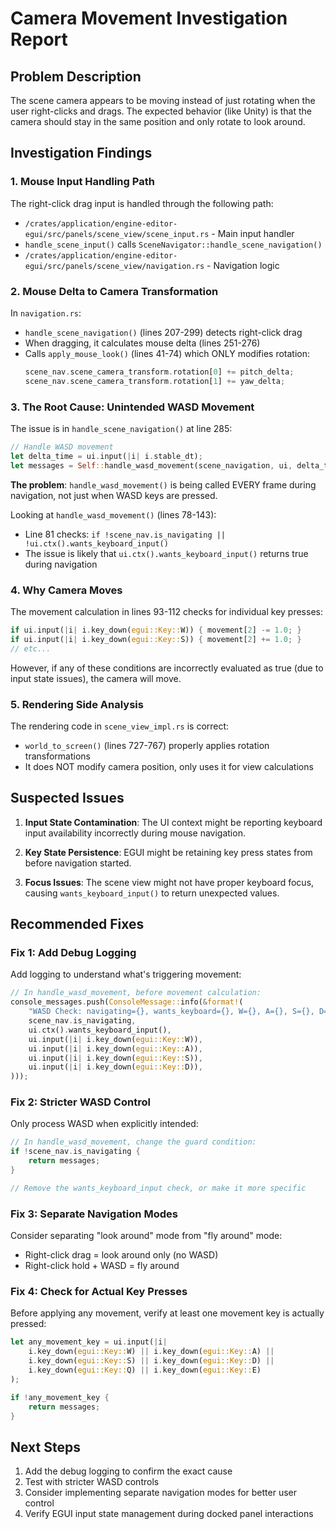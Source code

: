 # Camera Movement Investigation Report

## Problem Description
The scene camera appears to be moving instead of just rotating when the user right-clicks and drags. The expected behavior (like Unity) is that the camera should stay in the same position and only rotate to look around.

## Investigation Findings

### 1. Mouse Input Handling Path
The right-click drag input is handled through the following path:
- `/crates/application/engine-editor-egui/src/panels/scene_view/scene_input.rs` - Main input handler
- `handle_scene_input()` calls `SceneNavigator::handle_scene_navigation()`
- `/crates/application/engine-editor-egui/src/panels/scene_view/navigation.rs` - Navigation logic

### 2. Mouse Delta to Camera Transformation
In `navigation.rs`:
- `handle_scene_navigation()` (lines 207-299) detects right-click drag
- When dragging, it calculates mouse delta (lines 251-276)
- Calls `apply_mouse_look()` (lines 41-74) which ONLY modifies rotation:
  ```rust
  scene_nav.scene_camera_transform.rotation[0] += pitch_delta;
  scene_nav.scene_camera_transform.rotation[1] += yaw_delta;
  ```

### 3. The Root Cause: Unintended WASD Movement
The issue is in `handle_scene_navigation()` at line 285:
```rust
// Handle WASD movement
let delta_time = ui.input(|i| i.stable_dt);
let messages = Self::handle_wasd_movement(scene_navigation, ui, delta_time);
```

**The problem**: `handle_wasd_movement()` is being called EVERY frame during navigation, not just when WASD keys are pressed.

Looking at `handle_wasd_movement()` (lines 78-143):
- Line 81 checks: `if !scene_nav.is_navigating || !ui.ctx().wants_keyboard_input()`
- The issue is likely that `ui.ctx().wants_keyboard_input()` returns true during navigation

### 4. Why Camera Moves
The movement calculation in lines 93-112 checks for individual key presses:
```rust
if ui.input(|i| i.key_down(egui::Key::W)) { movement[2] -= 1.0; }
if ui.input(|i| i.key_down(egui::Key::S)) { movement[2] += 1.0; }
// etc...
```

However, if any of these conditions are incorrectly evaluated as true (due to input state issues), the camera will move.

### 5. Rendering Side Analysis
The rendering code in `scene_view_impl.rs` is correct:
- `world_to_screen()` (lines 727-767) properly applies rotation transformations
- It does NOT modify camera position, only uses it for view calculations

## Suspected Issues

1. **Input State Contamination**: The UI context might be reporting keyboard input availability incorrectly during mouse navigation.

2. **Key State Persistence**: EGUI might be retaining key press states from before navigation started.

3. **Focus Issues**: The scene view might not have proper keyboard focus, causing `wants_keyboard_input()` to return unexpected values.

## Recommended Fixes

### Fix 1: Add Debug Logging
Add logging to understand what's triggering movement:
```rust
// In handle_wasd_movement, before movement calculation:
console_messages.push(ConsoleMessage::info(&format!(
    "WASD Check: navigating={}, wants_keyboard={}, W={}, A={}, S={}, D={}",
    scene_nav.is_navigating,
    ui.ctx().wants_keyboard_input(),
    ui.input(|i| i.key_down(egui::Key::W)),
    ui.input(|i| i.key_down(egui::Key::A)),
    ui.input(|i| i.key_down(egui::Key::S)),
    ui.input(|i| i.key_down(egui::Key::D)),
)));
```

### Fix 2: Stricter WASD Control
Only process WASD when explicitly intended:
```rust
// In handle_wasd_movement, change the guard condition:
if !scene_nav.is_navigating {
    return messages;
}

// Remove the wants_keyboard_input check, or make it more specific
```

### Fix 3: Separate Navigation Modes
Consider separating "look around" mode from "fly around" mode:
- Right-click drag = look around only (no WASD)
- Right-click hold + WASD = fly around

### Fix 4: Check for Actual Key Presses
Before applying any movement, verify at least one movement key is actually pressed:
```rust
let any_movement_key = ui.input(|i| 
    i.key_down(egui::Key::W) || i.key_down(egui::Key::A) || 
    i.key_down(egui::Key::S) || i.key_down(egui::Key::D) ||
    i.key_down(egui::Key::Q) || i.key_down(egui::Key::E)
);

if !any_movement_key {
    return messages;
}
```

## Next Steps

1. Add the debug logging to confirm the exact cause
2. Test with stricter WASD controls
3. Consider implementing separate navigation modes for better user control
4. Verify EGUI input state management during docked panel interactions